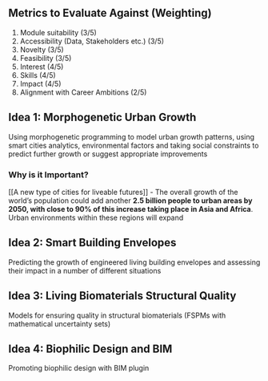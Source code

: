 ## Metrics to Evaluate Against (Weighting)

1. Module suitability (3/5)
2. Accessibility (Data, Stakeholders etc.) (3/5)
3. Novelty (3/5)
4. Feasibility (3/5)
5. Interest (4/5)
6. Skills (4/5)
7. Impact (4/5)
8. Alignment with Career Ambitions (2/5)
## Idea 1: Morphogenetic Urban Growth
Using morphogenetic programming to model urban growth patterns, using smart cities analytics, environmental factors and taking social constraints to predict further growth or suggest appropriate improvements
### Why is it Important?
[[A new type of cities for liveable futures]] - The overall growth of the world’s population could add another **2.5 billion people to urban areas by 2050, with close to 90% of this increase taking place in Asia and Africa**. Urban environments within these regions will expand 

## Idea 2: Smart Building Envelopes
Predicting the growth of engineered living building envelopes and assessing their impact in a number of different situations

## Idea 3: Living Biomaterials Structural Quality
Models for ensuring quality in structural biomaterials (FSPMs with mathematical uncertainty sets)

## Idea 4: Biophilic Design and BIM
Promoting biophilic design with BIM plugin


